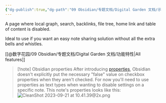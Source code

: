 ```yaml
---
{"dg-publish":true,"dg-path":"09 Obsidian/专题文档/Digital Garden 文档/示例页面/简单页面.md","permalink":"/09 Obsidian/专题文档/Digital Garden 文档/示例页面/简单页面/","noteIcon":"dg-note-icon","created":"2025-07-30","updated":"2025-07-30"}
---
```



A page where local graph, search, backlinks, file tree, home link and table of content is disabled. 

Ideal to use if you want an easy note sharing solution without all the extra bells and whistles. 

[[@数字花园/09 Obsidian/专题文档/Digital Garden 文档/功能特性\|All features]]

> [!note] Obsidian properties
> After introducing [properties](https://help.obsidian.md/Editing+and+formatting/Properties), Obsidian doesn't explicitly put the necessary "false" value on checkbox properties when they aren't checked. For now you'll need to use properties as text types when wanting to disable settings on a specific note. This note's properties looks like this:
> ![CleanShot 2023-09-21 at 10.41.39@2x.png](/img/user/CleanShot%202023-09-21%20at%2010.41.39@2x.png)